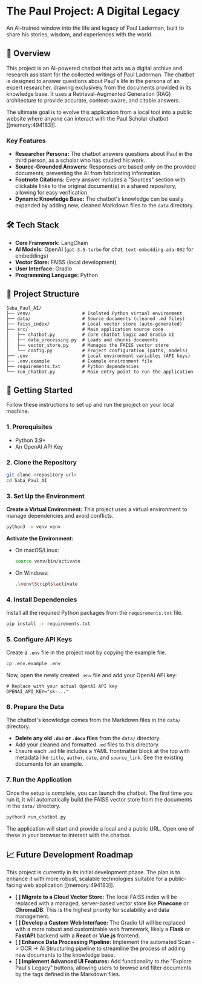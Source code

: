 # The Paul Project: A Digital Legacy

An AI-trained window into the life and legacy of Paul Laderman, built to share his stories, wisdom, and experiences with the world.

## 📖 Overview

This project is an AI-powered chatbot that acts as a digital archive and research assistant for the collected writings of Paul Laderman. The chatbot is designed to answer questions about Paul's life in the persona of an expert researcher, drawing exclusively from the documents provided in its knowledge base. It uses a Retrieval-Augmented Generation (RAG) architecture to provide accurate, context-aware, and citable answers.

The ultimate goal is to evolve this application from a local tool into a public website where anyone can interact with the Paul Scholar chatbot [[memory:494183]].

### Key Features
- **Researcher Persona:** The chatbot answers questions about Paul in the third person, as a scholar who has studied his work.
- **Source-Grounded Answers:** Responses are based *only* on the provided documents, preventing the AI from fabricating information.
- **Footnote Citations:** Every answer includes a "Sources" section with clickable links to the original document(s) in a shared repository, allowing for easy verification.
- **Dynamic Knowledge Base:** The chatbot's knowledge can be easily expanded by adding new, cleaned Markdown files to the `data` directory.

## 🛠️ Tech Stack

- **Core Framework:** LangChain
- **AI Models:** OpenAI (`gpt-3.5-turbo` for chat, `text-embedding-ada-002` for embeddings)
- **Vector Store:** FAISS (local development)
- **User Interface:** Gradio
- **Programming Language:** Python

## 📂 Project Structure

```
Saba_Paul_AI/
├── venv/                   # Isolated Python virtual environment
├── data/                   # Source documents (cleaned .md files)
├── faiss_index/            # Local vector store (auto-generated)
├── src/                    # Main application source code
│   ├── chatbot.py          # Core chatbot logic and Gradio UI
│   ├── data_processing.py  # Loads and chunks documents
│   ├── vector_store.py     # Manages the FAISS vector store
│   └── config.py           # Project configuration (paths, models)
├── .env                    # Local environment variables (API keys)
├── .env.example            # Example environment file
├── requirements.txt        # Python dependencies
└── run_chatbot.py          # Main entry point to run the application
```

## 🚀 Getting Started

Follow these instructions to set up and run the project on your local machine.

### 1. Prerequisites
- Python 3.9+
- An OpenAI API Key

### 2. Clone the Repository
```bash
git clone <repository-url>
cd Saba_Paul_AI
```

### 3. Set Up the Environment

**Create a Virtual Environment:**
This project uses a virtual environment to manage dependencies and avoid conflicts.
```bash
python3 -m venv venv
```

**Activate the Environment:**
- On macOS/Linux:
  ```bash
  source venv/bin/activate
  ```
- On Windows:
  ```bash
  .\venv\Scripts\activate
  ```

### 4. Install Dependencies
Install all the required Python packages from the `requirements.txt` file.
```bash
pip install -r requirements.txt
```

### 5. Configure API Keys
Create a `.env` file in the project root by copying the example file.
```bash
cp .env.example .env
```
Now, open the newly created `.env` file and add your OpenAI API key:
```env
# Replace with your actual OpenAI API key
OPENAI_API_KEY="sk-..."
```

### 6. Prepare the Data
The chatbot's knowledge comes from the Markdown files in the `data/` directory.

- **Delete any old `.doc` or `.docx` files** from the `data/` directory.
- Add your cleaned and formatted `.md` files to this directory.
- Ensure each `.md` file includes a YAML frontmatter block at the top with metadata like `title`, `author`, `date`, and `source_link`. See the existing documents for an example.

### 7. Run the Application
Once the setup is complete, you can launch the chatbot. The first time you run it, it will automatically build the FAISS vector store from the documents in the `data/` directory.

```bash
python3 run_chatbot.py
```
The application will start and provide a local and a public URL. Open one of these in your browser to interact with the chatbot.

## 📈 Future Development Roadmap

This project is currently in its initial development phase. The plan is to enhance it with more robust, scalable technologies suitable for a public-facing web application [[memory:494183]].

- **[ ] Migrate to a Cloud Vector Store:** The local FAISS index will be replaced with a managed, server-based vector store like **Pinecone** or **ChromaDB**. This is the highest priority for scalability and data management.
- **[ ] Develop a Custom Web Interface:** The Gradio UI will be replaced with a more robust and customizable web framework, likely a **Flask** or **FastAPI** backend with a **React** or **Vue.js** frontend.
- **[ ] Enhance Data Processing Pipeline:** Implement the automated Scan -> OCR -> AI Structuring pipeline to streamline the process of adding new documents to the knowledge base.
- **[ ] Implement Advanced UI Features:** Add functionality to the "Explore Paul's Legacy" buttons, allowing users to browse and filter documents by the tags defined in the Markdown files. 